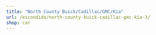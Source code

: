 ```yaml
---
title: "North County Buick/Cadillac/GMC/Kia"
url: /escondido/north-county-buick-cadillac-gmc-kia-3/
shop: car
---
```

